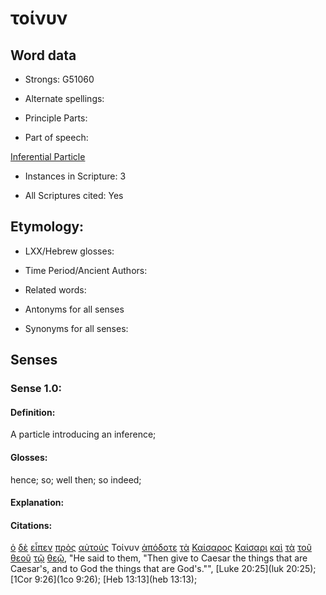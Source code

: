 # τοίνυν 

<!-- Status: S2=NeedsReview -->
<!-- Lexica used for edits: BDAG, FFM, LN, A-S -->

## Word data

* Strongs: G51060

* Alternate spellings:

* Principle Parts: 

* Part of speech: 

[Inferential Particle](http://ugg.readthedocs.io/en/latest/particle.html)

* Instances in Scripture: 3

* All Scriptures cited: Yes

## Etymology: 

* LXX/Hebrew glosses: 

* Time Period/Ancient Authors: 

* Related words: 

* Antonyms for all senses

* Synonyms for all senses: 

## Senses 

### Sense 1.0:

#### Definition: 

A particle introducing an inference;

#### Glosses:

hence; so; well then; so indeed;

#### Explanation:

#### Citations:

[ὁ](../G35880/01.md) [δὲ](../G11610/01.md) [εἶπεν](../G30040/01.md) [πρὸς](../G43140/01.md) [αὐτούς](../G08460/01.md) Τοίνυν [ἀπόδοτε](../G05910/01.md) [τὰ](../G35880/01.md) [Καίσαρος](../G25410/01.md) [Καίσαρι](../G25410/01.md) [καὶ](../G25320/01.md) [τὰ](../G35880/01.md) [τοῦ](../G35880/01.md) [θεοῦ](../G23160/01.md) [τῷ](../G35880/01.md) [θεῷ](../G23160/01.md), 
"He said to them, "Then give to Caesar the things that are Caesar's, and to God the things that are God's."", 
[Luke 20:25](luk 20:25);  [1Cor 9:26](1co 9:26);  [Heb 13:13](heb 13:13); 